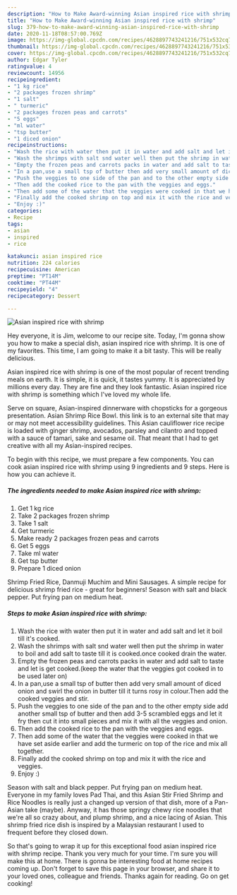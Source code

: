 ```yaml
---
description: "How to Make Award-winning Asian inspired rice with shrimp"
title: "How to Make Award-winning Asian inspired rice with shrimp"
slug: 379-how-to-make-award-winning-asian-inspired-rice-with-shrimp
date: 2020-11-18T08:57:00.769Z
image: https://img-global.cpcdn.com/recipes/4628897743241216/751x532cq70/asian-inspired-rice-with-shrimp-recipe-main-photo.jpg
thumbnail: https://img-global.cpcdn.com/recipes/4628897743241216/751x532cq70/asian-inspired-rice-with-shrimp-recipe-main-photo.jpg
cover: https://img-global.cpcdn.com/recipes/4628897743241216/751x532cq70/asian-inspired-rice-with-shrimp-recipe-main-photo.jpg
author: Edgar Tyler
ratingvalue: 4
reviewcount: 14956
recipeingredient:
- "1 kg rice"
- "2 packages frozen shrimp"
- "1 salt"
- " turmeric"
- "2 packages frozen peas and carrots"
- "5 eggs"
- "ml water"
- "tsp butter"
- "1 diced onion"
recipeinstructions:
- "Wash the rice with water then put it in water and add salt and let it boil till it&#39;s cooked."
- "Wash the shrimps with salt snd water well then put the shrimp in water to boil and add salt to taste till it is cooked.once cooked drain the water."
- "Empty the frozen peas and carrots packs in water and add salt to taste and let is get cooked.(keep the water that the veggies got cooked in to be used later on)"
- "In a pan,use a small tsp of butter then add very small amount of diced onion and swirl the onion in butter till it turns rosy in colour.Then add the cooked veggies and stir."
- "Push the veggies to one side of the pan and to the other empty side add another small tsp of butter and then add 3-5 scrambled eggs and let it fry then cut it into small pieces and mix it with all the veggies and onion."
- "Then add the cooked rice to the pan with the veggies and eggs."
- "Then add some of the water that the veggies were cooked in that we have set aside earlier and add the turmeric on top of the rice and mix all together."
- "Finally add the cooked shrimp on top and mix it with the rice and veggies."
- "Enjoy :)"
categories:
- Recipe
tags:
- asian
- inspired
- rice

katakunci: asian inspired rice 
nutrition: 224 calories
recipecuisine: American
preptime: "PT14M"
cooktime: "PT44M"
recipeyield: "4"
recipecategory: Dessert

---
```



![Asian inspired rice with shrimp](https://img-global.cpcdn.com/recipes/4628897743241216/751x532cq70/asian-inspired-rice-with-shrimp-recipe-main-photo.jpg)

Hey everyone, it is Jim, welcome to our recipe site. Today, I'm gonna show you how to make a special dish, asian inspired rice with shrimp. It is one of my favorites. This time, I am going to make it a bit tasty. This will be really delicious.

Asian inspired rice with shrimp is one of the most popular of recent trending meals on earth. It is simple, it is quick, it tastes yummy. It is appreciated by millions every day. They are fine and they look fantastic. Asian inspired rice with shrimp is something which I've loved my whole life.

Serve on square, Asian-inspired dinnerware with chopsticks for a gorgeous presentation. Asian Shrimp Rice Bowl. this link is to an external site that may or may not meet accessibility guidelines. This Asian cauliflower rice recipe is loaded with ginger shrimp, avocados, parsley and cilantro and topped with a sauce of tamari, sake and sesame oil. That meant that I had to get creative with all my Asian-inspired recipes.


To begin with this recipe, we must prepare a few components. You can cook asian inspired rice with shrimp using 9 ingredients and 9 steps. Here is how you can achieve it.

<!--inarticleads1-->

##### The ingredients needed to make Asian inspired rice with shrimp:

1. Get 1 kg rice
1. Take 2 packages frozen shrimp
1. Take 1 salt
1. Get  turmeric
1. Make ready 2 packages frozen peas and carrots
1. Get 5 eggs
1. Take ml water
1. Get tsp butter
1. Prepare 1 diced onion


Shrimp Fried Rice, Danmuji Muchim and Mini Sausages. A simple recipe for delicious shrimp fried rice - great for beginners! Season with salt and black pepper. Put frying pan on medium heat. 

<!--inarticleads2-->

##### Steps to make Asian inspired rice with shrimp:

1. Wash the rice with water then put it in water and add salt and let it boil till it&#39;s cooked.
1. Wash the shrimps with salt snd water well then put the shrimp in water to boil and add salt to taste till it is cooked.once cooked drain the water.
1. Empty the frozen peas and carrots packs in water and add salt to taste and let is get cooked.(keep the water that the veggies got cooked in to be used later on)
1. In a pan,use a small tsp of butter then add very small amount of diced onion and swirl the onion in butter till it turns rosy in colour.Then add the cooked veggies and stir.
1. Push the veggies to one side of the pan and to the other empty side add another small tsp of butter and then add 3-5 scrambled eggs and let it fry then cut it into small pieces and mix it with all the veggies and onion.
1. Then add the cooked rice to the pan with the veggies and eggs.
1. Then add some of the water that the veggies were cooked in that we have set aside earlier and add the turmeric on top of the rice and mix all together.
1. Finally add the cooked shrimp on top and mix it with the rice and veggies.
1. Enjoy :)


Season with salt and black pepper. Put frying pan on medium heat. Everyone in my family loves Pad Thai, and this Asian Stir Fried Shrimp and Rice Noodles is really just a changed up version of that dish, more of a Pan-Asian take (maybe). Anyway, it has those springy chewy rice noodles that we&#39;re all so crazy about, and plump shrimp, and a nice lacing of Asian. This shrimp fried rice dish is inspired by a Malaysian restaurant I used to frequent before they closed down. 

So that's going to wrap it up for this exceptional food asian inspired rice with shrimp recipe. Thank you very much for your time. I'm sure you will make this at home. There is gonna be interesting food at home recipes coming up. Don't forget to save this page in your browser, and share it to your loved ones, colleague and friends. Thanks again for reading. Go on get cooking!
